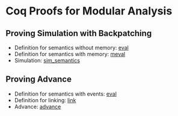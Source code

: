 # Coq Proofs for Modular Analysis

## Proving Simulation with Backpatching

- Definition for semantics without memory: [eval](./sim/EnvSemantics.v#L21)
- Definition for semantics with memory: [meval](./sim/MemSemantics.v#L15)
- Simulation: [sim_semantics](./sim/MemSemantics.v#L677)

## Proving Advance

- Definition for semantics with events: [eval](./events/EnvSemantics.v#L27)
- Definition for linking: [link](./events/LinkDefs.v#L21)
- Advance: [advance](./events/Advance.v#L172)
